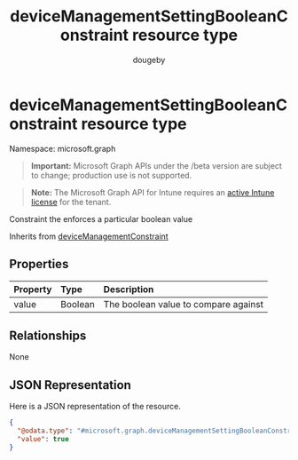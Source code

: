 ﻿---
title: "deviceManagementSettingBooleanConstraint resource type"
description: "Constraint the enforces a particular boolean value"
author: "dougeby"
localization_priority: Normal
ms.prod: "intune"
doc_type: resourcePageType
---

# deviceManagementSettingBooleanConstraint resource type

Namespace: microsoft.graph

> **Important:** Microsoft Graph APIs under the /beta version are subject to change; production use is not supported.

> **Note:** The Microsoft Graph API for Intune requires an [active Intune license](https://go.microsoft.com/fwlink/?linkid=839381) for the tenant.

Constraint the enforces a particular boolean value

Inherits from [deviceManagementConstraint](../resources/intune-deviceintent-devicemanagementconstraint.md)

## Properties

| Property | Type    | Description                          |
| :------- | :------ | :----------------------------------- |
| value    | Boolean | The boolean value to compare against |

## Relationships

None

## JSON Representation

Here is a JSON representation of the resource.

<!-- {
  "blockType": "resource",
  "@odata.type": "microsoft.graph.deviceManagementSettingBooleanConstraint"
}
-->

```json
{
  "@odata.type": "#microsoft.graph.deviceManagementSettingBooleanConstraint",
  "value": true
}
```
